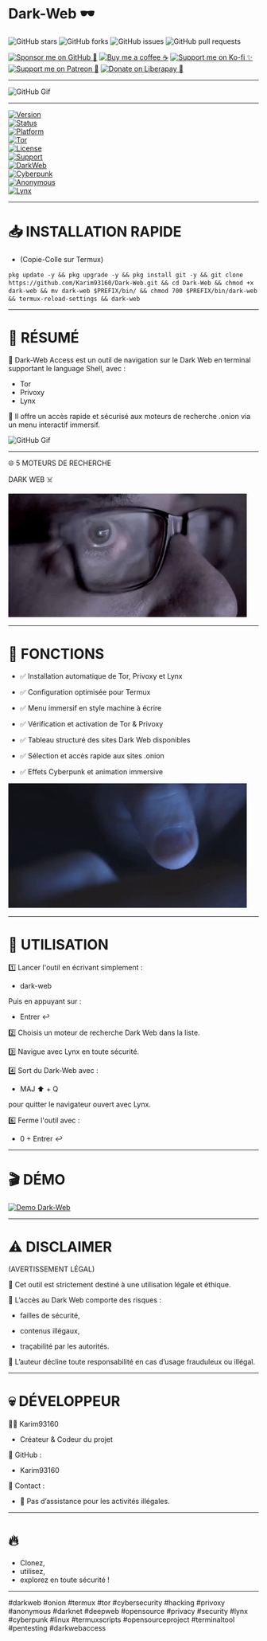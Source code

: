 # Dark-Web 🕶️

![GitHub stars](https://img.shields.io/github/stars/Karim93160/Dark-Web?style=social)
![GitHub forks](https://img.shields.io/github/forks/Karim93160/Dark-Web?style=social)
![GitHub issues](https://img.shields.io/github/issues/Karim93160/Dark-Web)
![GitHub pull requests](https://img.shields.io/github/issues-pr/Karim93160/Dark-Web)

[![Sponsor me on GitHub 💖](https://img.shields.io/badge/Sponsor-GitHub-brightgreen.svg)](https://github.com/sponsors/karim93160)
[![Buy me a coffee ☕](https://img.shields.io/badge/Donate-Buy%20Me%20A%20Coffee-FFDD00.svg)](https://www.buymeacoffee.com/karim93160)
[![Support me on Ko-fi ✨](https://img.shields.io/badge/Donate-Ko--fi-F16061.svg)](https://ko-fi.com/karim93160)
[![Support me on Patreon 🌟](https://img.shields.io/badge/Patreon-Support%20me-FF424D.svg)](https://www.patreon.com/karim93160)
[![Donate on Liberapay 💸](https://img.shields.io/badge/Donate-Liberapay-F6C915.svg)](https://liberapay.com/karim93160/donate)



---

![GitHub Gif](https://github.com/Karim93160/Dark-Web/blob/b362bca9e0d1efca2442e06c0c8caa781ea5eeb5/eY1cJTWCuTC7l7IjtP.gif)

---

[![Version](https://img.shields.io/badge/Version-1.0-blue)]()  
[![Status](https://img.shields.io/badge/Status-Stable-brightgreen)]()  
[![Platform](https://img.shields.io/badge/Platform-Termux-orange)]()  
[![Tor](https://img.shields.io/badge/Tor-Enabled-purple)]()  
[![License](https://img.shields.io/badge/License-MIT-lightgrey)]()  
[![Support](https://img.shields.io/badge/Support-Community-yellow)]()  
[![DarkWeb](https://img.shields.io/badge/DarkWeb-Access-red)]()  
[![Cyberpunk](https://img.shields.io/badge/Style-Cyberpunk-pink)]()  
[![Anonymous](https://img.shields.io/badge/Anonymous-Browsing-black)]()  
[![Lynx](https://img.shields.io/badge/Lynx-Terminal%20Browser-green)]()

---

# 📥 INSTALLATION RAPIDE 

- (Copie-Colle sur Termux)
```
pkg update -y && pkg upgrade -y && pkg install git -y && git clone https://github.com/Karim93160/Dark-Web.git && cd Dark-Web && chmod +x dark-web && mv dark-web $PREFIX/bin/ && chmod 700 $PREFIX/bin/dark-web && termux-reload-settings && dark-web
```

---

# 📜 RÉSUMÉ 

🔹 Dark-Web Access est un outil de navigation sur le Dark Web en terminal supportant le language Shell, avec :
- Tor
- Privoxy
- Lynx

🔹 Il offre un accès rapide et sécurisé aux moteurs de recherche .onion via un menu interactif immersif.

![GitHub Gif](https://github.com/Karim93160/Dark-Web/blob/b362bca9e0d1efca2442e06c0c8caa781ea5eeb5/VzjvXj7AwKOkzPjMOe.gif)

---

🌐 5 MOTEURS DE RECHERCHE

DARK WEB ☠️

![GitHub Gif](https://github.com/Karim93160/Dar-Web/blob/a75d1adc6d3d726b441609b116486e2a9b72424b/3ohuPmPujsVYeo91oQ.gif)

---

# 📌 FONCTIONS

- ✅ Installation automatique de Tor, Privoxy et Lynx

- ✅ Configuration optimisée pour Termux

- ✅ Menu immersif en style machine à écrire

- ✅ Vérification et activation de Tor & Privoxy

- ✅ Tableau structuré des sites Dark Web disponibles

- ✅ Sélection et accès rapide aux sites .onion

- ✅ Effets Cyberpunk et animation immersive



![GitHub Gif](https://github.com/Karim93160/Dar-Web/blob/a75d1adc6d3d726b441609b116486e2a9b72424b/xTiIzqnLJgIgKqHgxW.gif)

---

# 📖 UTILISATION

1️⃣ Lancer l'outil en écrivant simplement :

- dark-web


Puis en appuyant sur :

- Entrer ↩️

2️⃣ Choisis un moteur de recherche Dark Web dans la liste.

3️⃣ Navigue avec Lynx en toute sécurité.

4️⃣ Sort du Dark-Web avec :

- MAJ ⬆️ + Q

pour quitter le navigateur ouvert avec Lynx.

6️⃣ Ferme l'outil avec :

- 0 + Entrer ↩️

---

# 🎬 DÉMO
[![Demo Dark-Web](https://github.com/Karim93160/Dark-Web/blob/269d695d6b12d7c78bed576b7d29585a8be5a6c7/Screenshot_20250220_021549_Termux.jpg)](https://youtube.com/shorts/5fkXf3MrzVk?si=YpxptTqGoeF0G8Rh)

---

# ⚠️ DISCLAIMER

(AVERTISSEMENT LÉGAL)

🔴 Cet outil est strictement destiné à une utilisation légale et éthique.

🔴 L’accès au Dark Web comporte des risques :

- failles de sécurité,

- contenus illégaux,

- traçabilité par les autorités.

🔴 L’auteur décline toute responsabilité en cas d’usage frauduleux ou illégal.


---

# 💀 DÉVELOPPEUR

👨‍💻 Karim93160

- Créateur & Codeur du projet

🔹 GitHub :

- Karim93160

🔹 Contact :

- 🛑 Pas d’assistance pour les activités illégales.


---
# 🔥
- Clonez,
- utilisez,
- explorez en toute sécurité !

---

#darkweb #onion #termux #tor #cybersecurity #hacking #privoxy #anonymous #darknet #deepweb #opensource #privacy #security #lynx #cyberpunk #linux #termuxscripts #opensourceproject #terminaltool #pentesting #darkwebaccess
